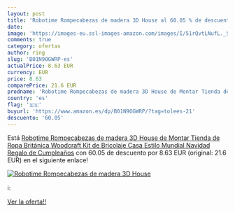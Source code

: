 ```yaml
---
layout: post
title: 'Robotime Rompecabezas de madera 3D House al 60.05 % de descuento'
date: 
image: 'https://images-eu.ssl-images-amazon.com/images/I/51rQvtLNufL._SL200_.jpg'
comments: true
category: ofertas
author: ring
slug: 'B01N9OGWRP-es'
actualPrice: 8.63 EUR
currency: EUR
price: 8.63
comparePrice: 21.6 EUR
prodname: 'Robotime Rompecabezas de madera 3D House de Montar Tienda de Ropa Británica Woodcraft Kit de Bricolaje Casa Estilo Mundial Navidad Regalo de Cumpleaños'
country: 'es'
flag: '🇪🇸'
buyurl: 'https://www.amazon.es/dp/B01N9OGWRP/?tag=tolees-21'
descuento: '60.05'
---
```


Está [Robotime Rompecabezas de madera 3D House de Montar Tienda de Ropa Británica Woodcraft Kit de Bricolaje Casa Estilo Mundial Navidad Regalo de Cumpleaños](https://www.amazon.es/dp/B01N9OGWRP/?tag=tolees-21) con 60.05 de descuento por 8.63 EUR (original: 21.6 EUR) en el siguiente enlace!

[![Robotime Rompecabezas de madera 3D House](https://images-eu.ssl-images-amazon.com/images/I/51rQvtLNufL._SL200_.jpg)](https://www.amazon.es/dp/B01N9OGWRP/?tag=tolees-21)

ℹ️:


[Ver la oferta!!](https://www.amazon.es/dp/B01N9OGWRP/?tag=tolees-21)

